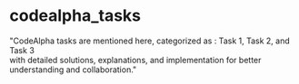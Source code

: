# codealpha_tasks

 "CodeAlpha tasks are mentioned here, categorized as : 
 Task 1, Task 2, and Task 3  
 with detailed solutions, explanations, and implementation for better understanding and collaboration."

 
